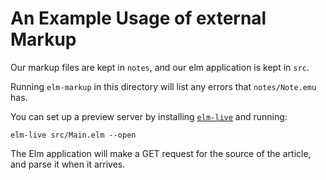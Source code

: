 # An Example Usage of external Markup

Our markup files are kept in `notes`, and our elm application is kept in `src`.

Running `elm-markup` in this directory will list any errors that `notes/Note.emu` has.

You can set up a preview server by installing [`elm-live`](https://github.com/wking-io/elm-live) and running:

```shell
elm-live src/Main.elm --open
```

The Elm application will make a GET request for the source of the article, and parse it when it arrives.